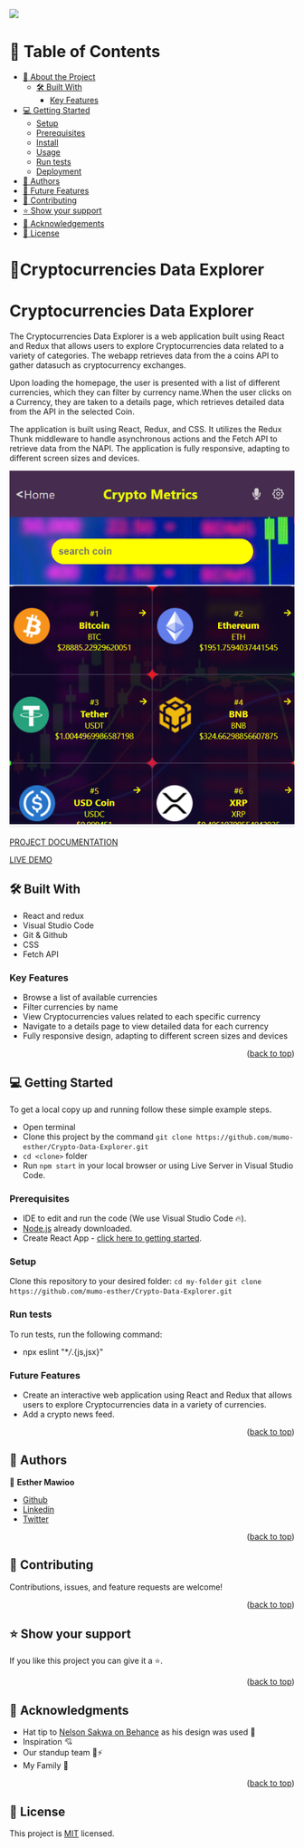 <a name="readme-top"></a>
![](https://img.shields.io/badge/CRYPTOCURRENCIESAPP-violetpink)

# 📗 Table of Contents

- [📖 About the Project](#about-project)
  - [🛠 Built With](#built-with)
    - [Key Features](#key-features)
- [💻 Getting Started](#getting-started)
  - [Setup](#setup)
  - [Prerequisites](#prerequisites)
  - [Install](#install)
  - [Usage](#usage)
  - [Run tests](#run-tests)
  - [Deployment](#triangular_flag_on_post-deployment)
- [👥 Authors](#authors)
- [🔭 Future Features](#future-features)
- [🤝 Contributing](#contributing)
- [⭐️ Show your support](#support)
- [🙏 Acknowledgements](#acknowledgements)
- [📝 License](#license)

# 📖Cryptocurrencies Data Explorer

<a name="about-project"></a>

# Cryptocurrencies Data Explorer

The Cryptocurrencies Data Explorer is a web application built using React and Redux that allows users to explore Cryptocurrencies data related to a variety of categories. The webapp retrieves data from the a coins API to gather datasuch as cryptocurrency exchanges.

Upon loading the homepage, the user is presented with a list of different currencies, which they can filter by currency name.When the user clicks on a Currency, they are taken to a details page, which retrieves detailed data from the API in the selected Coin.

The application is built using React, Redux, and CSS. It utilizes the Redux Thunk middleware to handle asynchronous actions and the Fetch API to retrieve data from the NAPI. The application is fully responsive, adapting to different screen sizes and devices.


![screenshot](./src/Assets/mobile.homepage.PNG?raw=true "Crypto Mobile App")

[PROJECT DOCUMENTATION](https://www.loom.com/share/ed8e2b9e181443e88d7659a90623072c)

[LIVE DEMO](https://cypto-app.onrender.com/)

## 🛠 Built With <a name="built-with"></a>

- React and redux
- Visual Studio Code
- Git & Github
- CSS
- Fetch API

### Key Features

- Browse a list of available currencies
- Filter currencies by name
- View Cryptocurrencies values related to each specific currency
- Navigate to a details page to view detailed data for each currency
- Fully responsive design, adapting to different screen sizes and devices

<p align="right">(<a href="#readme-top">back to top</a>)</p>

## 💻 Getting Started <a name="getting-started"></a>

To get a local copy up and running follow these simple example steps.

- Open terminal
- Clone this project by the command `git clone https://github.com/mumo-esther/Crypto-Data-Explorer.git`
- `cd <clone>` folder
- Run `npm start` in your local browser or using Live Server in Visual Studio Code.

### Prerequisites

- IDE to edit and run the code (We use Visual Studio Code 🔥).
- [Node.js](https://nodejs.org/en/download/) already downloaded.
- Create React App - [click here to getting started](https://create-react-app.dev/docs/getting-started).

### Setup

Clone this repository to your desired folder:
`cd my-folder`
`git clone https://github.com/mumo-esther/Crypto-Data-Explorer.git`

### Run tests

To run tests, run the following command:

- npx eslint "\*_/_.{js,jsx}"

### Future Features

- Create an interactive web application using React and Redux that allows users to explore Cryptocurrencies data in a variety of currencies.
- Add a crypto news feed.

<p align="right">(<a href="#readme-top">back to top</a>)</p>

## 👥 Authors <a name="authors"></a>

👤 **Esther Mawioo**

- [Github](https://github.com/mumo-esther/mumo-esther)
- [Linkedin](https://www.linkedin.com/in/esther-mawioo-58b636225/)
- [Twitter](https://twitter.com/EstherMawioo)

<p align="right">(<a href="#readme-top">back to top</a>)</p>

## 🤝 Contributing <a name="contributing"></a>

Contributions, issues, and feature requests are welcome!

<p align="right">(<a href="#readme-top">back to top</a>)</p>

## ⭐️ Show your support <a name="support"></a>

If you like this project you can give it a ⭐️.

<p align="right">(<a href="#readme-top">back to top</a>)</p>

## 🙏 Acknowledgments <a name="acknowledgements"></a>

- Hat tip to [Nelson Sakwa on Behance](https://www.behance.net/sakwadesignstudio) as his design was used 🔰
- Inspiration 💘
- Our standup team 🏹⚡
- My Family 🙌

<p align="right">(<a href="#readme-top">back to top</a>)</p>

## 📝 License <a name="license"></a>

This project is [MIT](./LICENSE) licensed.
